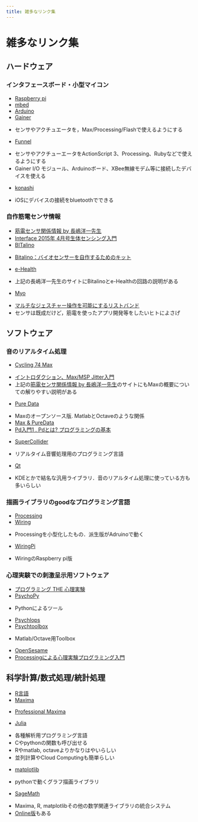 ```yaml
---
title: 雑多なリンク集
---
```


# 雑多なリンク集

## ハードウェア
### インタフェースボード・小型マイコン
- [Raspberry pi](http://www.raspberrypi.org/)
- [mbed](https://mbed.org/)
- [Arduino](http://www.arduino.cc/)
- [Gainer](http://gainer.cc/)
 + センサやアクチュエータを，Max/Processing/Flashで使えるようにする
- [Funnel](http://funnel.cc/)
 + センサやアクチューエータをActionScript 3、Processing、Rubyなどで使えるようにする
 + Gainer I/O モジュール、Arduinoボード、XBee無線モデム等に接続したデバイスを使える
- [konashi](http://konashi.ux-xu.com/)
 + iOSにデバイスの接続をbluetoothでできる

### 自作筋電センサ情報

- [筋電センサ関係情報 by 長嶋洋一先生](http://nagasm.org/ASL/CQ_mbed_EMG.html)
- [Interface 2015年 4月号生体センシング入門](http://shop.cqpub.co.jp/hanbai/books/MIF/MIF201504.html)
- [BITalino](http://www.bitalino.com/)
 + [
Bitalino：バイオセンサーを自作するためのキット](http://wired.jp/2013/09/12/kit-to-make-bio-sensor/)
- [e-Health](http://www.cooking-hacks.com/documentation/tutorials/ehealth-biometric-sensor-platform-arduino-raspberry-pi-medical)
 + 上記の長嶋洋一先生のサイトにBitalinoとe-Healthの回路の説明がある
- [Myo](https://www.thalmic.com/en/myo/)
 + [
マルチなジェスチャー操作を可能にするリストバンド](http://wired.jp/2013/02/27/thalmic-labs/)
 + センサは既成だけど，筋電を使ったアプリ開発等をしたいヒトによさげ

## ソフトウェア
### 音のリアルタイム処理
- [Cycling 74 Max](http://www.mi7.co.jp/products/cycling74/)
 + [イントロダクション、Max/MSP Jitter入門](http://yoppa.org/ssaw10/798.html)
 + 上記の[筋電センサ関係情報 by 長嶋洋一先生](http://nagasm.org/ASL/CQ_mbed_EMG.html)のサイトにもMaxの概要についての解りやすい説明がある
- [Pure Data](http://puredata.info/)
 + Maxのオープンソース版. MatlabとOctaveのような関係
 + [Max & PureData](http://psyto.s26.xrea.com/pd/whatispd.html)
 + [Pd入門1 . Pdとは? プログラミングの基本](http://yoppa.org/ssaw13/4449.html)
- [SuperCollider](http://supercollider.sourceforge.net/)
 + リアルタイム音響処理用のプログラミング言語
- [Qt](http://www.qt.io/)
 + KDEとかで結名な汎用ライブラリ．音のリアルタイム処理に使っている方も多いらしい

### 描画ライブラリのgoodなプログラミング言語
- [Processing](https://processing.org/)
- [Wiring](http://wiring.org.co/)
 + Processingを小型化したもの．派生版がAdruinoで動く
- [WiringPi](http://wiringpi.com/)
 + WiringのRaspberry pi版

### 心理実験での刺激呈示用ソフトウェア

- [プログラミング THE 心理実験](http://www.odalab.org/pepe/)
- [PsychoPy](http://www.psychopy.org/)
 + Pythonによるツール
- [Psychlops](http://psychlops.sourceforge.jp/ja/)
- [Psychtoolbox](http://psychtoolbox.org/)
 + Matlab/Octave用Toolbox
- [OpenSesame](http://osdoc.cogsci.nl/)
- [Processingによる心理実験プログラミング入門](http://hiroyukitsuda.com/tutorial/processing)

## 科学計算/数式処理/統計処理

- [R言語](http://www.r-project.org/)
- [Maxima](http://maxima.sourceforge.net/)
 + [Professional Maxima](http://www.muskmelon.jp/maxima/index.html)
- [Julia](http://julialang.org/)
 + 各種解析用プログラミング言語
 + Cやpythonの関数も呼び出せる
 + Rやmatlab, octaveよりかなりはやいらしい
 + 並列計算やCloud Computingも簡単らしい
- [matplotlib](http://matplotlib.org/)
 + pythonで動くグラフ描画ライブラリ
- [SageMath](http://www.sagemath.org/)
 + Maxima, R, matplotlibその他の数学関連ライブラリの統合システム
 + [Online版](https://cloud.sagemath.com/)もある

<!--
## データベース
### 音楽データベース
- [Free Music Archive](http://freemusicarchive.org/)
 + いろいろな音源がある
-->
